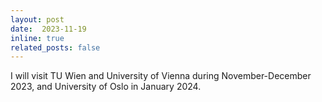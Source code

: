 ```yaml
---
layout: post
date:  2023-11-19
inline: true
related_posts: false
---
```


I will visit TU Wien and University of Vienna during November-December 2023, and University of Oslo in January 2024.   
 